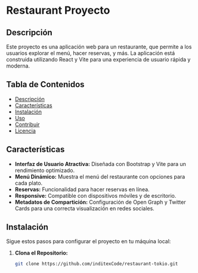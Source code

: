 # Restaurant Proyecto

## Descripción

Este proyecto es una aplicación web para un restaurante, que permite a los usuarios explorar el menú, hacer reservas, y más. La aplicación está construida utilizando React y Vite para una experiencia de usuario rápida y moderna.

## Tabla de Contenidos

- [Descripción](#descripción)
- [Características](#características)
- [Instalación](#instalación)
- [Uso](#uso)
- [Contribuir](#contribuir)
- [Licencia](#licencia)

## Características

- **Interfaz de Usuario Atractiva:** Diseñada con Bootstrap y Vite para un rendimiento optimizado.
- **Menú Dinámico:** Muestra el menú del restaurante con opciones para cada plato.
- **Reservas:** Funcionalidad para hacer reservas en línea.
- **Responsive:** Compatible con dispositivos móviles y de escritorio.
- **Metadatos de Compartición:** Configuración de Open Graph y Twitter Cards para una correcta visualización en redes sociales.

## Instalación

Sigue estos pasos para configurar el proyecto en tu máquina local:

1. **Clona el Repositorio:**

   ```bash
   git clone https://github.com/inditexCode/restaurant-tokio.git
